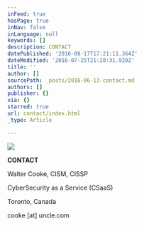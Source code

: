 ```yaml
---
inFeed: true
hasPage: true
inNav: false
inLanguage: null
keywords: []
description: CONTACT
datePublished: '2016-08-17T17:21:11.364Z'
dateModified: '2016-07-25T21:28:31.920Z'
title: ''
author: []
sourcePath: _posts/2016-06-13-contact.md
authors: []
publisher: {}
via: {}
starred: true
url: contact/index.html
_type: Article

---
```

![](https://the-grid-user-content.s3-us-west-2.amazonaws.com/6eacda91-f163-49b3-977a-d99c1eb8184e.png)

**CONTACT**

Walter Cooke, CISM, CISSP

CyberSecurity as a Service (CSaaS)

Toronto, Canada

cooke \[at\] uncle.com
